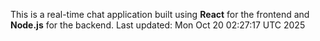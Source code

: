 This is a real-time chat application built using **React** for the frontend and **Node.js** for the backend.
Last updated: Mon Oct 20 02:27:17 UTC 2025
